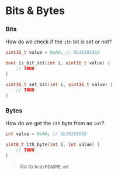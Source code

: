 Bits & Bytes
=======================================

### Bits
How do we check if the `ith` bit is set or not?

```c
uint16_t value = 0xAA; // 0b10101010

bool is_bit_set(int i, uint16_t value) {
	// TODO
}

uint16_t set_bit(int i, uint16_t value) {
	// TODO
}
```

### Bytes
How do we get the `ith` byte from an `int`?

```c
int value = 0xAA; // 0b10101010

uint8_t ith_byte(int i, int value) {
	// TODO
}
```

> Go to `bcd/README.md`
